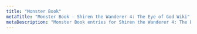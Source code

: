 ```yaml
---
title: "Monster Book"
metaTitle: "Monster Book - Shiren the Wanderer 4: The Eye of God Wiki"
metaDescription: "Monster Book entries for Shiren the Wanderer 4: The Eye of God and the Devil's Navel."
---
```

